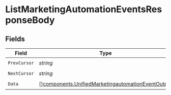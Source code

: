# ListMarketingAutomationEventsResponseBody


## Fields

| Field                                                                                                                  | Type                                                                                                                   | Required                                                                                                               | Description                                                                                                            |
| ---------------------------------------------------------------------------------------------------------------------- | ---------------------------------------------------------------------------------------------------------------------- | ---------------------------------------------------------------------------------------------------------------------- | ---------------------------------------------------------------------------------------------------------------------- |
| `PrevCursor`                                                                                                           | *string*                                                                                                               | :heavy_check_mark:                                                                                                     | N/A                                                                                                                    |
| `NextCursor`                                                                                                           | *string*                                                                                                               | :heavy_check_mark:                                                                                                     | N/A                                                                                                                    |
| `Data`                                                                                                                 | [][components.UnifiedMarketingautomationEventOutput](../../models/components/unifiedmarketingautomationeventoutput.md) | :heavy_check_mark:                                                                                                     | N/A                                                                                                                    |